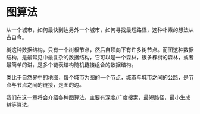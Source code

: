# 图算法

从一个城市，如何最快到达另外一个城市，如何寻找最短路径，这种朴素的想法从古自今。

树这种数据结构，只有一个树根节点，然后自顶向下有许多树节点。而图这种数据结构，是最常见中最复杂的数据结构，它可以是一个森林，很多棵树的森林，或者最简单的讲，是多个链表结构随机链接组合的数据结构。

类比于自然界中的地图，每个城市为图的一个节点，城市与城市之间的公路，是节点与节点之间的链接，是图的边。

我们在这一章将会介绍各种图算法，主要有深度/广度搜索，最短路径，最小生成树等算法。